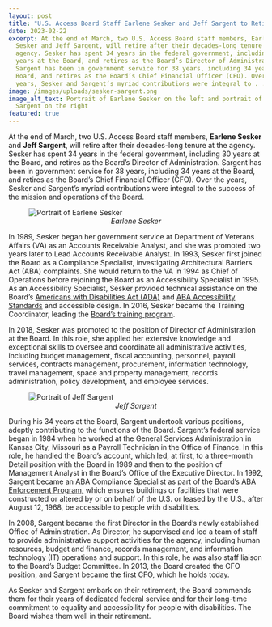 ```yaml
---
layout: post
title: "U.S. Access Board Staff Earlene Sesker and Jeff Sargent to Retire in March "
date: 2023-02-22
excerpt: At the end of March, two U.S. Access Board staff members, Earlene
  Sesker and Jeff Sargent, will retire after their decades-long tenure at the
  agency. Sesker has spent 34 years in the federal government, including 30
  years at the Board, and retires as the Board’s Director of Administration.
  Sargent has been in government service for 38 years, including 34 years at the
  Board, and retires as the Board’s Chief Financial Officer (CFO). Over the
  years, Sesker and Sargent’s myriad contributions were integral to . . .
image: /images/uploads/sesker-sargent.png
image_alt_text: Portrait of Earlene Sesker on the left and portrait of Jeff
  Sargent on the right
featured: true
---
```

At the end of March, two U.S. Access Board staff members, **Earlene Sesker** and **Jeff Sargent**, will retire after their decades-long tenure at the agency. Sesker has spent 34 years in the federal government, including 30 years at the Board, and retires as the Board’s Director of Administration. Sargent has been in government service for 38 years, including 34 years at the Board, and retires as the Board’s Chief Financial Officer (CFO). Over the years, Sesker and Sargent’s myriad contributions were integral to the success of the mission and operations of the Board.

<figure class="img-right">
  <img src="{{ site.baseurl }}/images/uploads/sesker.png" alt="Portrait of Earlene Sesker" class="center">
  <figcaption style="text-align:center">
    <em>Earlene Sesker</em>
  </figcaption>
</figure>

In 1989, Sesker began her government service at Department of Veterans Affairs (VA) as an Accounts Receivable Analyst, and she was promoted two years later to Lead Accounts Receivable Analyst. In 1993, Sesker first joined the Board as a Compliance Specialist, investigating Architectural Barriers Act (ABA) complaints. She would return to the VA in 1994 as Chief of Operations before rejoining the Board as an Accessibility Specialist in 1995. As an Accessibility Specialist, Sesker provided technical assistance on the Board’s [Americans with Disabilities Act (ADA)](https://www.access-board.gov/ada/) and [ABA Accessibility Standards](https://www.access-board.gov/aba/) and accessible design. In 2016, Sesker became the Training Coordinator, leading the [Board’s training program](https://www.access-board.gov/webinars/training.html). 

In 2018, Sesker was promoted to the position of Director of Administration at the Board. In this role, she applied her extensive knowledge and exceptional skills to oversee and coordinate all administrative activities, including budget management, fiscal accounting, personnel, payroll services, contracts management, procurement, information technology, travel management, space and property management, records administration, policy development, and employee services. 

<figure class="img-right">
  <img src="{{ site.baseurl }}/images/uploads/sargent.png" alt="Portrait of Jeff Sargent" class="center">
  <figcaption style="text-align:center">
    <em>Jeff Sargent</em>
  </figcaption>
</figure>

During his 34 years at the Board, Sargent undertook various positions, adeptly contributing to the functions of the Board. Sargent’s federal service began in 1984 when he worked at the General Services Administration in Kansas City, Missouri as a Payroll Technician in the Office of Finance. In this role, he handled the Board’s account, which led, at first, to a three-month Detail position with the Board in 1989 and then to the position of Management Analyst in the Board’s Office of the Executive Director. In 1992, Sargent became an ABA Compliance Specialist as part of the [Board’s ABA Enforcement Program,](https://www.access-board.gov/enforcement/) which ensures buildings or facilities that were constructed or altered by or on behalf of the U.S. or leased by the U.S., after August 12, 1968, be accessible to people with disabilities.  

In 2008, Sargent became the first Director in the Board’s newly established Office of Administration. As Director, he supervised and led a team of staff to provide administrative support activities for the agency, including human resources, budget and finance, records management, and information technology (IT) operations and support. In this role, he was also staff liaison to the Board’s Budget Committee. In 2013, the Board created the CFO position, and Sargent became the first CFO, which he holds today. 

As Sesker and Sargent embark on their retirement, the Board commends them for their years of dedicated federal service and for their long-time commitment to equality and accessibility for people with disabilities. The Board wishes them well in their retirement.